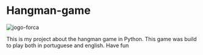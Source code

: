 # Hangman-game

![jogo-forca](https://github.com/user-attachments/assets/47d6ce49-6dfb-468f-b0b3-88cecafa9da8)

This is my project about the hangman game in Python. This game was build to play both in portuguese and
english. Have fun
